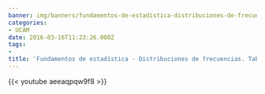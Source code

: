```yaml
---
banner: img/banners/fundamentos-de-estadistica-distribuciones-de-frecuencias-tablas-jorge-lopez-puga.jpg
categories:
- UCAM
date: 2016-03-16T11:23:26.000Z
tags:
- 
title: 'Fundamentos de estadística - Distribuciones de frecuencias. Tablas - Jorge López Puga'
---
```




{{< youtube aeeaqpqw9f8 >}}
